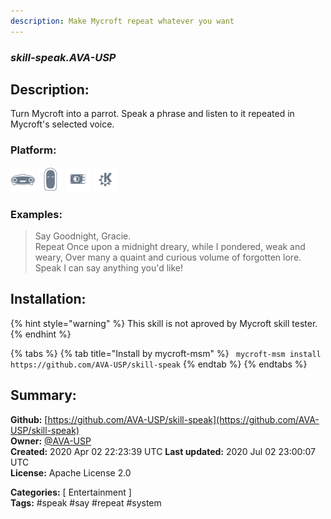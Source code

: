 ```yaml
---
description: Make Mycroft repeat whatever you want
---
```


### _skill-speak.AVA-USP_  
## Description:  
Turn Mycroft into a parrot.  Speak a phrase and listen to it repeated in Mycroft's selected voice.  
  
  
### Platform:  
 ![Mark I](../.gitbook/assets/mark-1-icon.png)  ![Mark II](../.gitbook/assets/mark-2-icon.png)  ![Picroft](../.gitbook/assets/picroft-icon.png)  ![plasmoid](../.gitbook/assets/kde.png)   
### Examples:  
> Say Goodnight, Gracie.  
> Repeat Once upon a midnight dreary, while I pondered, weak and weary, Over many a quaint and curious volume of forgotten lore.  
> Speak I can say anything you'd like!  
  
## Installation:  
{% hint style="warning" %}
This skill is not aproved by Mycroft skill tester.
{% endhint %}
    
{% tabs %}
{% tab title="Install by mycroft-msm" %}
``` mycroft-msm install https://github.com/AVA-USP/skill-speak```
{% endtab %}
  {% endtabs %}
    
## Summary:  
**Github:** [https://github.com/AVA-USP/skill-speak](https://github.com/AVA-USP/skill-speak)  
**Owner:** [@AVA-USP](https://github.com/AVA-USP)  
**Created:** 2020 Apr 02 22:23:39 UTC  **Last updated:** 2020 Jul 02 23:00:07 UTC  
**License:** Apache License 2.0  
  
**Categories:** [ Entertainment ]   
**Tags:** \#speak \#say \#repeat \#system   
